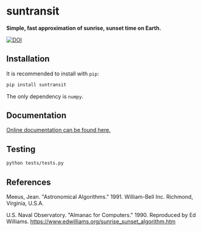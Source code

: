 suntransit
==========

**Simple, fast approximation of sunrise, sunset time on Earth.**

[![DOI](https://zenodo.org/badge/414701058.svg)](https://zenodo.org/badge/latestdoi/414701058)


Installation
------------

It is recommended to install with `pip`:

```sh
pip install suntransit
```

The only dependency is `numpy`.


Documentation
-------------

[Online documentation can be found here.](https://arthur-e.github.io/suntransit/)


Testing
-------

```sh
python tests/tests.py
```


References
----------

Meeus, Jean. "Astronomical Algorithms." 1991. William-Bell Inc. Richmond, Virginia, U.S.A.

U.S. Naval Observatory. "Almanac for Computers." 1990. Reproduced by
    Ed Williams. https://www.edwilliams.org/sunrise_sunset_algorithm.htm
